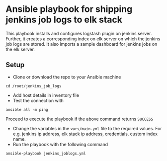 # Ansible playbook for shipping jenkins job logs to elk stack
This playbook installs and configures logstash plugin on jenkins server. Further, it creates a corresponding index on elk server on which the jenkins job logs are stored.
It also imports a sample dashboard for jenkins jobs on the elk server.

## Setup
- Clone or download the repo to your Ansible machine
```
cd /root/jenkins_job_logs
```
- Add host details in inventory file
- Test the connection with
```
ansible all -m ping
```
Proceed to execute the playbook if the above command returns `SUCCESS`
- Change the variables in the `vars/main.yml` file to the required values. For e.g. jenkins ip address, elk stack ip address, credentials, custom index name.
- Run the playbook with the following command
```
ansible-playbook jenkins_joblogs.yml
```